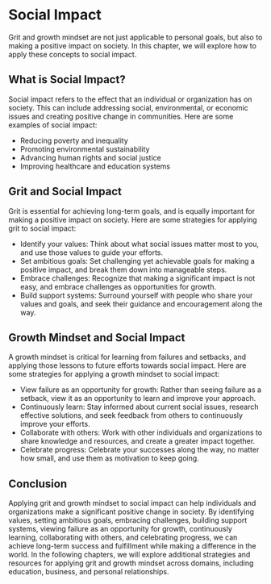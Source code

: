 Social Impact
========================================================================

Grit and growth mindset are not just applicable to personal goals, but also to making a positive impact on society. In this chapter, we will explore how to apply these concepts to social impact.

What is Social Impact?
----------------------

Social impact refers to the effect that an individual or organization has on society. This can include addressing social, environmental, or economic issues and creating positive change in communities. Here are some examples of social impact:

* Reducing poverty and inequality
* Promoting environmental sustainability
* Advancing human rights and social justice
* Improving healthcare and education systems

Grit and Social Impact
----------------------

Grit is essential for achieving long-term goals, and is equally important for making a positive impact on society. Here are some strategies for applying grit to social impact:

* Identify your values: Think about what social issues matter most to you, and use those values to guide your efforts.
* Set ambitious goals: Set challenging yet achievable goals for making a positive impact, and break them down into manageable steps.
* Embrace challenges: Recognize that making a significant impact is not easy, and embrace challenges as opportunities for growth.
* Build support systems: Surround yourself with people who share your values and goals, and seek their guidance and encouragement along the way.

Growth Mindset and Social Impact
--------------------------------

A growth mindset is critical for learning from failures and setbacks, and applying those lessons to future efforts towards social impact. Here are some strategies for applying a growth mindset to social impact:

* View failure as an opportunity for growth: Rather than seeing failure as a setback, view it as an opportunity to learn and improve your approach.
* Continuously learn: Stay informed about current social issues, research effective solutions, and seek feedback from others to continuously improve your efforts.
* Collaborate with others: Work with other individuals and organizations to share knowledge and resources, and create a greater impact together.
* Celebrate progress: Celebrate your successes along the way, no matter how small, and use them as motivation to keep going.

Conclusion
----------

Applying grit and growth mindset to social impact can help individuals and organizations make a significant positive change in society. By identifying values, setting ambitious goals, embracing challenges, building support systems, viewing failure as an opportunity for growth, continuously learning, collaborating with others, and celebrating progress, we can achieve long-term success and fulfillment while making a difference in the world. In the following chapters, we will explore additional strategies and resources for applying grit and growth mindset across domains, including education, business, and personal relationships.
